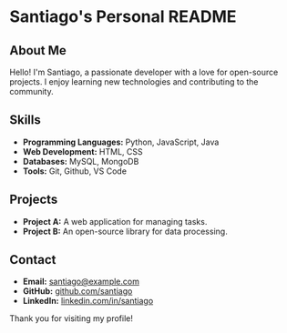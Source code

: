# Santiago's Personal README

## About Me
Hello! I'm Santiago, a passionate developer with a love for open-source projects. I enjoy learning new technologies and contributing to the community.

## Skills
- **Programming Languages:** Python, JavaScript, Java
- **Web Development:** HTML, CSS
- **Databases:** MySQL, MongoDB
- **Tools:** Git, Github, VS Code

## Projects
- **Project A:** A web application for managing tasks.
- **Project B:** An open-source library for data processing.

## Contact
- **Email:** santiago@example.com
- **GitHub:** [github.com/santiago](https://github.com/santiago)
- **LinkedIn:** [linkedin.com/in/santiago](https://linkedin.com/in/santiago)

Thank you for visiting my profile!